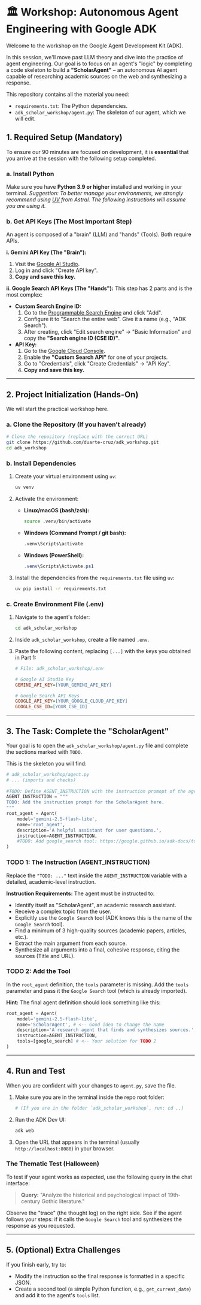 # 🏛️ Workshop: Autonomous Agent Engineering with Google ADK

Welcome to the workshop on the Google Agent Development Kit (ADK).

In this session, we'll move past LLM theory and dive into the practice of agent engineering. Our goal is to focus on an agent's "logic" by completing a code skeleton to build a **"ScholarAgent"** – an autonomous AI agent capable of researching academic sources on the web and synthesizing a response.

This repository contains all the material you need:

  * `requirements.txt`: The Python dependencies.
  * `adk_scholar_workshop/agent.py`: The skeleton of our agent, which we will edit.

## 1\. Required Setup (Mandatory)

To ensure our 90 minutes are focused on development, it is **essential** that you arrive at the session with the following setup completed.

### a. Install Python

Make sure you have **Python 3.9 or higher** installed and working in your terminal.
*Suggestion: To better manage your environments, we strongly recommend using [UV](https://github.com/astral-sh/uv) from Astral. The following instructions will assume you are using it.*

### b. Get API Keys (The Most Important Step)

An agent is composed of a "brain" (LLM) and "hands" (Tools). Both require APIs.

**i. Gemini API Key (The "Brain"):**

1.  Visit the [Google AI Studio](https://aistudio.google.com/app/apikey).
2.  Log in and click "Create API key".
3.  **Copy and save this key.**

**ii. Google Search API Keys (The "Hands"):**
This step has 2 parts and is the most complex:

  * **Custom Search Engine ID:**
    1.  Go to the [Programmable Search Engine](https://programmablesearchengine.google.com/) and click "Add".
    2.  Configure it to "Search the entire web". Give it a name (e.g., "ADK Search").
    3.  After creating, click "Edit search engine" -\> "Basic Information" and copy the **"Search engine ID (CSE ID)"**.
  * **API Key:**
    1.  Go to the [Google Cloud Console](https://console.cloud.google.com/apis/library/customsearch.googleapis.com).
    2.  Enable the **"Custom Search API"** for one of your projects.
    3.  Go to "Credentials", click "Create Credentials" -\> "API Key".
    4.  **Copy and save this key.**

-----

## 2\. Project Initialization (Hands-On)

We will start the practical workshop here.

### a. Clone the Repository (If you haven't already)

```bash
# Clone the repository (replace with the correct URL)
git clone https://github.com/duarte-cruz/adk_workshop.git
cd adk_workshop
```

### b. Install Dependencies

1.  Create your virtual environment using `uv`:

    ```bash
    uv venv
    ```

2.  Activate the environment:

      * **Linux/macOS (bash/zsh):**
        ```bash
        source .venv/bin/activate
        ```
      * **Windows (Command Prompt / git bash):**
        ```bash
        .venv\Scripts\activate
        ```
      * **Windows (PowerShell):**
        ```powershell
        .venv\Scripts\Activate.ps1
        ```

3.  Install the dependencies from the `requirements.txt` file using `uv`:

    ```bash
    uv pip install -r requirements.txt
    ```

### c. Create Environment File (.env)

1.  Navigate to the agent's folder:

    ```bash
    cd adk_scholar_workshop
    ```

2.  Inside `adk_scholar_workshop`, create a file named `.env`.

3.  Paste the following content, replacing `[...]` with the keys you obtained in Part 1:

    ```ini
    # File: adk_scholar_workshop/.env

    # Google AI Studio Key
    GEMINI_API_KEY=[YOUR_GEMINI_API_KEY]

    # Google Search API Keys
    GOOGLE_API_KEY=[YOUR_GOOGLE_CLOUD_API_KEY]
    GOOGLE_CSE_ID=[YOUR_CSE_ID]
    ```

-----

## 3\. The Task: Complete the "ScholarAgent"

Your goal is to open the `adk_scholar_workshop/agent.py` file and complete the sections marked with `TODO`.

This is the skeleton you will find:

```python
# adk_scholar_workshop/agent.py
# ... (imports and checks)
    
#TODO: Define AGENT_INSTRUCTION with the instruction promopt of the agent.
AGENT_INSTRUCTION = """
TODO: Add the instruction prompt for the ScholarAgent here.
"""
root_agent = Agent(
    model='gemini-2.5-flash-lite',
    name='root_agent',
    description='A helpful assistant for user questions.',
    instruction=AGENT_INSTRUCTION,
    #TODO: Add google_search tool: https://google.github.io/adk-docs/tools/built-in-tools/#google-search
)
```

### TODO 1: The Instruction (AGENT\_INSTRUCTION)

Replace the `"TODO: ..."` text inside the `AGENT_INSTRUCTION` variable with a detailed, academic-level instruction.

**Instruction Requirements:** The agent must be instructed to:

  * Identify itself as "ScholarAgent", an academic research assistant.
  * Receive a complex topic from the user.
  * Explicitly use the `Google Search` tool (ADK knows this is the name of the `Google Search` tool).
  * Find a minimum of 3 high-quality sources (academic papers, articles, etc.).
  * Extract the main argument from each source.
  * Synthesize all arguments into a final, cohesive response, citing the sources (Title and URL).

### TODO 2: Add the Tool

In the `root_agent` definition, the `tools` parameter is missing. Add the `tools` parameter and pass it the `Google Search` tool (which is already imported).

**Hint:** The final agent definition should look something like this:

```python
root_agent = Agent(
    model='gemini-2.5-flash-lite',
    name='ScholarAgent', # <-- Good idea to change the name
    description='A research agent that finds and synthesizes sources.', # <-- And the description
    instruction=AGENT_INSTRUCTION,
    tools=[google_search] # <-- Your solution for TODO 2
)
```

-----

## 4\. Run and Test

When you are confident with your changes to `agent.py`, save the file.

1.  Make sure you are in the terminal inside the repo root folder:
    ```bash
    # (If you are in the folder `adk_scholar_workshop`, run: cd ..)
    ```
2.  Run the ADK Dev UI:
    ```bash
    adk web
    ```
3.  Open the URL that appears in the terminal (usually `http://localhost:8080`) in your browser.

### The Thematic Test (Halloween)

To test if your agent works as expected, use the following query in the chat interface:

> **Query:** "Analyze the historical and psychological impact of 19th-century Gothic literature."

Observe the "trace" (the thought log) on the right side. See if the agent follows your steps: if it calls the `Google Search` tool and synthesizes the response as you requested.

-----

## 5\. (Optional) Extra Challenges

If you finish early, try to:

  * Modify the instruction so the final response is formatted in a specific JSON.
  * Create a second tool (a simple Python function, e.g., `get_current_date`) and add it to the agent's `tools` list.